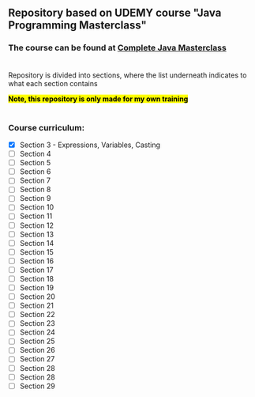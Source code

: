 ## Repository based on UDEMY course "Java Programming Masterclass" 

### The course can be found at [Complete Java Masterclass](https://www.udemy.com/course/java-the-complete-java-developer-course) <br/><br/>

Repository is divided into sections, where the list underneath indicates to what each section contains

<mark>**Note, this repository is only made for my own training**</mark>  <br/><br/>

### Course curriculum:
- [x] Section 3 - Expressions, Variables, Casting
- [ ] Section 4
- [ ] Section 5 
- [ ] Section 6
- [ ] Section 7
- [ ] Section 8
- [ ] Section 9
- [ ] Section 10
- [ ] Section 11
- [ ] Section 12
- [ ] Section 13
- [ ] Section 14
- [ ] Section 15
- [ ] Section 16
- [ ] Section 17
- [ ] Section 18
- [ ] Section 19
- [ ] Section 20
- [ ] Section 21
- [ ] Section 22
- [ ] Section 23
- [ ] Section 24
- [ ] Section 25
- [ ] Section 26
- [ ] Section 27
- [ ] Section 28
- [ ] Section 28
- [ ] Section 29
